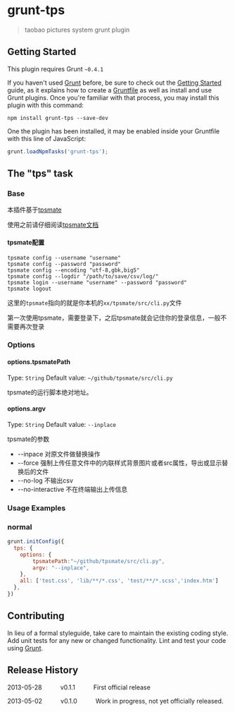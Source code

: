 # grunt-tps

> taobao pictures system grunt plugin

## Getting Started
This plugin requires Grunt `~0.4.1`

If you haven't used [Grunt](http://gruntjs.com/) before, be sure to check out the [Getting Started](http://gruntjs.com/getting-started) guide, as it explains how to create a [Gruntfile](http://gruntjs.com/sample-gruntfile) as well as install and use Grunt plugins. Once you're familiar with that process, you may install this plugin with this command:

```shell
npm install grunt-tps --save-dev
```

One the plugin has been installed, it may be enabled inside your Gruntfile with this line of JavaScript:

```js
grunt.loadNpmTasks('grunt-tps');
```

## The "tps" task

### Base

本插件基于[tpsmate](https://github.com/sodabiscuit/tpsmate)

使用之前请仔细阅读[tpsmate文档](http://me.tardoc.com/tpsmate/)

#### tpsmate配置

```shell
tpsmate config --username "username"
tpsmate config --password "password"
tpsmate config --encoding "utf-8,gbk,big5"
tpsmate config --logdir "/path/to/save/csv/log/"
tpsmate login --username "username" --password "password"
tpsmate logout
```

这里的`tpsmate`指向的就是你本机的`xx/tpsmate/src/cli.py`文件

第一次使用tpsmate，需要登录下，之后tpsmate就会记住你的登录信息，一般不需要再次登录

### Options

#### options.tpsmatePath
Type: `String`
Default value: `~/github/tpsmate/src/cli.py`

tpsmate的运行脚本绝对地址。

#### options.argv
Type: `String`
Default value: `--inplace`

tpsmate的参数

- --inpace 对原文件做替换操作
- --force 强制上传任意文件中的内联样式背景图片或者src属性，导出或显示替换后的文件
- --no-log 不输出csv
- --no-interactive 不在终端输出上传信息

### Usage Examples

### normal

```js
grunt.initConfig({
  tps: {
    options: {
        tpsmatePath:"~/github/tpsmate/src/cli.py",
        argv: "--inplace",
    },
    all: ['test.css', 'lib/**/*.css', 'test/**/*.scss','index.htm']
  },
})
```

## Contributing
In lieu of a formal styleguide, take care to maintain the existing coding style. Add unit tests for any new or changed functionality. Lint and test your code using [Grunt](http://gruntjs.com/).

## Release History

2013-05-28   v0.1.1   First official release

2013-05-02   v0.1.0   Work in progress, not yet officially released.
